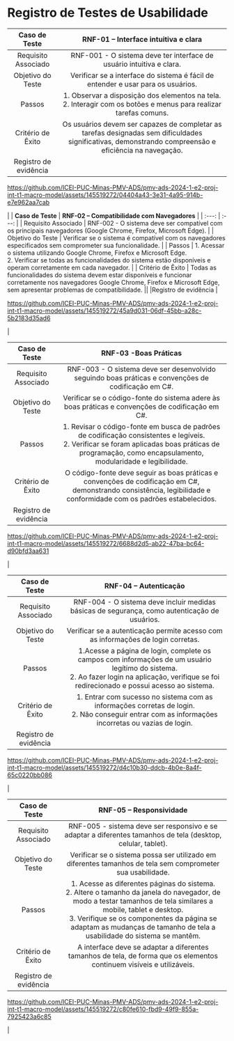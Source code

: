 # Registro de Testes de Usabilidade

| **Caso de Teste** 	| **RNF-01 – Interface intuitiva e clara** 	|
| :---:	| :---:	|
| Requisito Associado | RNF-001 - O sistema deve ter interface de usuário intuitiva e clara. |
| Objetivo do Teste 	| Verificar se a interface do sistema é fácil de entender e usar para os usuários. |
| Passos 	| 1. Observar a disposição dos elementos na tela.<br>2. Interagir com os botões e menus para realizar tarefas comuns. |
| Critério de Êxito | Os usuários devem ser capazes de completar as tarefas designadas sem dificuldades significativas, demonstrando compreensão e eficiência na navegação. |
|Registro de evidência |

https://github.com/ICEI-PUC-Minas-PMV-ADS/pmv-ads-2024-1-e2-proj-int-t1-macro-model/assets/145519272/04404a43-3e31-4a95-914b-e7e962aa7cab

 |
| **Caso de Teste** 	| **RNF-02 – Compatibilidade com Navegadores** 	|
| :---:	| :---:	|
| Requisito Associado | RNF-002 - O sistema deve ser compatível com os principais navegadores (Google Chrome, Firefox, Microsoft Edge). |
| Objetivo do Teste 	| Verificar se o sistema é compatível com os navegadores especificados sem comprometer sua funcionalidade. |
| Passos 	| 1. Acessar o sistema utilizando Google Chrome, Firefox e Microsoft Edge.<br>2. Verificar se todas as funcionalidades do sistema estão disponíveis e operam corretamente em cada navegador. |
| Critério de Êxito | Todas as funcionalidades do sistema devem estar disponíveis e funcionar corretamente nos navegadores Google Chrome, Firefox e Microsoft Edge, sem apresentar problemas de compatibilidade. ||
|Registro de evidência |



https://github.com/ICEI-PUC-Minas-PMV-ADS/pmv-ads-2024-1-e2-proj-int-t1-macro-model/assets/145519272/45a9d031-06df-45bb-a28c-5b2183d35ad6



 |

| **Caso de Teste** 	| **RNF-03 -Boas Práticas** 	|
| :---:	| :---:	|
| Requisito Associado | RNF-003 - O sistema deve ser desenvolvido seguindo boas práticas e convenções de codificação em C#. |
| Objetivo do Teste 	| Verificar se o código-fonte do sistema adere às boas práticas e convenções de codificação em C#. |
| Passos 	| 1. Revisar o código-fonte em busca de padrões de codificação consistentes e legíveis.<br>2. Verificar se foram aplicadas boas práticas de programação, como encapsulamento, modularidade e legibilidade. |
| Critério de Êxito | O código-fonte deve seguir as boas práticas e convenções de codificação em C#, demonstrando consistência, legibilidade e conformidade com os padrões estabelecidos. |
|Registro de evidência |



https://github.com/ICEI-PUC-Minas-PMV-ADS/pmv-ads-2024-1-e2-proj-int-t1-macro-model/assets/145519272/6688d2d5-ab22-47ba-bc64-d90bfd3aa631



 |

| **Caso de Teste** 	| **RNF-04 – Autenticação** 	|
| :---:	| :---:	|
| Requisito Associado | RNF-004 - O sistema deve incluir medidas básicas de segurança, como autenticação de usuários. |
| Objetivo do Teste 	| Verificar se a autenticação permite acesso com as informações de login corretas. |
| Passos 	| 1.Acesse a página de login, complete os campos com informações de um usuário legítimo do sistema.  <br>2. Ao fazer login na aplicação, verifique se foi redirecionado e possui acesso ao sistema.    |
| Critério de Êxito | 1. Entrar com sucesso no sistema com as informações corretas de login. <br> 2. Não conseguir entrar com as informações incorretas ou vazias de login. |
|Registro de evidência |



https://github.com/ICEI-PUC-Minas-PMV-ADS/pmv-ads-2024-1-e2-proj-int-t1-macro-model/assets/145519272/d4c10b30-ddcb-4b0e-8a4f-65c0220bb086



 |

| **Caso de Teste** 	| **RNF-05 – Responsividade** 	|
| :---:	| :---:	|
| Requisito Associado | RNF-005 - sistema deve ser responsivo e se adaptar a diferentes tamanhos de tela (desktop, celular, tablet). |
| Objetivo do Teste 	| Verificar se o sistema possa ser utilizado em diferentes tamanhos de tela sem comprometer sua usabilidade. |
| Passos 	| 1. Acesse as diferentes páginas do sistema. <br>2. Altere o tamanho da janela do navegador, de modo a testar tamanhos de tela similares a mobile, tablet e desktop. <br> 3. Verifique se os componentes da página se adaptam as mudanças de tamanho de tela a usabilidade do sistema se mantêm. |
| Critério de Êxito | A interface deve se  adaptar a diferentes tamanhos de tela, de forma que os elementos continuem visíveis e utilizáveis. |
|Registro de evidência |



https://github.com/ICEI-PUC-Minas-PMV-ADS/pmv-ads-2024-1-e2-proj-int-t1-macro-model/assets/145519272/c80fe610-fbd9-49f9-855a-7925423a6c85



 |


